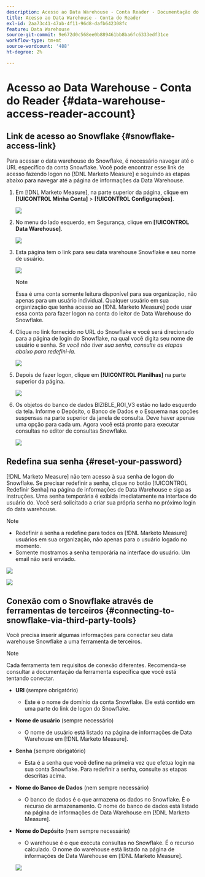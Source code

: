 ```yaml
---
description: Acesso ao Data Warehouse - Conta Reader - Documentação do produto
title: Acesso ao Data Warehouse - Conta do Reader
exl-id: 2aa73c41-47ab-4f11-96d8-dafb642308fc
feature: Data Warehouse
source-git-commit: 9e672d0c568ee0b889461bb8ba6fc6333edf31ce
workflow-type: tm+mt
source-wordcount: '488'
ht-degree: 2%

---
```


# Acesso ao Data Warehouse - Conta do Reader {#data-warehouse-access-reader-account}

## Link de acesso ao Snowflake {#snowflake-access-link}

Para acessar o data warehouse do Snowflake, é necessário navegar até o URL específico da conta Snowflake. Você pode encontrar esse link de acesso fazendo logon no [!DNL Marketo Measure] e seguindo as etapas abaixo para navegar até a página de informações da Data Warehouse.

1. Em [!DNL Marketo Measure], na parte superior da página, clique em **[!UICONTROL Minha Conta]** > **[!UICONTROL Configurações]**.

   ![](assets/data-warehouse-access-reader-account-1.png)

1. No menu do lado esquerdo, em Segurança, clique em **[!UICONTROL Data Warehouse]**.

   ![](assets/data-warehouse-access-reader-account-2.png)

1. Esta página tem o link para seu data warehouse Snowflake e seu nome de usuário.

   ![](assets/data-warehouse-access-reader-account-3.png)

   >[!NOTE]
   >
   >Essa é uma conta somente leitura disponível para sua organização, não apenas para um usuário individual. Qualquer usuário em sua organização que tenha acesso ao [!DNL Marketo Measure] pode usar essa conta para fazer logon na conta do leitor de Data Warehouse do Snowflake.

1. Clique no link fornecido no URL do Snowflake e você será direcionado para a página de login do Snowflake, na qual você digita seu nome de usuário e senha. _Se você não tiver sua senha, consulte as etapas abaixo para redefini-la_.

   ![](assets/data-warehouse-access-reader-account-4.png)

1. Depois de fazer logon, clique em **[!UICONTROL Planilhas]** na parte superior da página.

   ![](assets/data-warehouse-access-reader-account-5.png)

1. Os objetos do banco de dados BIZIBLE_ROI_V3 estão no lado esquerdo da tela. Informe o Depósito, o Banco de Dados e o Esquema nas opções suspensas na parte superior da janela de consulta. Deve haver apenas uma opção para cada um. Agora você está pronto para executar consultas no editor de consultas Snowflake.

   ![](assets/data-warehouse-access-reader-account-6.png)

## Redefina sua senha {#reset-your-password}

[!DNL Marketo Measure] não tem acesso à sua senha de logon do Snowflake. Se precisar redefinir a senha, clique no botão [!UICONTROL Redefinir Senha] na página de informações de Data Warehouse e siga as instruções. Uma senha temporária é exibida imediatamente na interface do usuário do. Você será solicitado a criar sua própria senha no próximo login do data warehouse.

>[!NOTE]
>
>* Redefinir a senha a redefine para todos os [!DNL Marketo Measure] usuários em sua organização, não apenas para o usuário logado no momento.
>* Somente mostramos a senha temporária na interface do usuário. Um email não será enviado.

![](assets/data-warehouse-access-reader-account-7.png)

![](assets/data-warehouse-access-reader-account-8.png)

## Conexão com o Snowflake através de ferramentas de terceiros {#connecting-to-snowflake-via-third-party-tools}

Você precisa inserir algumas informações para conectar seu data warehouse Snowflake a uma ferramenta de terceiros.

>[!NOTE]
>
>Cada ferramenta tem requisitos de conexão diferentes. Recomenda-se consultar a documentação da ferramenta específica que você está tentando conectar.

* **URI** (sempre obrigatório)
   * Este é o nome de domínio da conta Snowflake. Ele está contido em uma parte do link de logon do Snowflake.
* **Nome de usuário** (sempre necessário)
   * O nome de usuário está listado na página de informações de Data Warehouse em [!DNL Marketo Measure].
* **Senha** (sempre obrigatório)
   * Esta é a senha que você define na primeira vez que efetua login na sua conta Snowflake. Para redefinir a senha, consulte as etapas descritas acima.
* **Nome do Banco de Dados** (nem sempre necessário)
   * O banco de dados é o que armazena os dados no Snowflake. É o recurso de armazenamento. O nome do banco de dados está listado na página de informações de Data Warehouse em [!DNL Marketo Measure].
* **Nome do Depósito** (nem sempre necessário)
   * O warehouse é o que executa consultas no Snowflake. É o recurso calculado. O nome do warehouse está listado na página de informações de Data Warehouse em [!DNL Marketo Measure].

  ![](assets/data-warehouse-access-reader-account-9.png)
